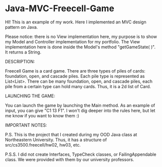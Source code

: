 # Java-MVC-Freecell-Game

   HI! This is an example of my work. Here I implemented an MVC design pattern on Java.

   Please notice: there is no View implementation here, my purpose is to show my Model and Controller implementation for my portfolio. The View implementation here is done inside the Model's method "getGameState( )". It returns a String. 
   
   DESCRIPTION:
   
   Freecell Game is a card game. There are three types of piles of cards: foundation, open, and cascade piles. Each pile type is represented as List<List<Card>>. There can be many foundation, open, and cascade piles, each pile from a certain type can hold many cards. Thus, it is a 2d list of Card.  
    
    
   LAUNCHING THE GAME:
   
   You can launch the game by launching the Main method. As an example of input, you can give "C1 13 F1". I won't dig deeper into the rules here, but let me know if you want to know them :)  
   
   
   IMPORTANT NOTES: 
   
   P.S. This is the project that I created during my OOD Java class at Northeastern University. Thus, it has a structure of src/cs3500.freecell/hw02, hw03, etc.  
    
   P.S.S. I did not create Interfaces, TypeCheck classes, or FailingAppendable class. We were provided with them by our university professors.
